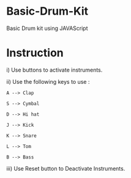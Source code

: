 # Basic-Drum-Kit
Basic Drum kit using JAVAScript
# Instruction
i) Use buttons to activate instruments.

ii) Use the following keys to use :
    
    A --> Clap
    
    S --> Cymbal
    
    D --> Hi hat
    
    J --> Kick
    
    K --> Snare
    
    L --> Tom
    
    B --> Bass
    
iii) Use Reset button to Deactivate Instruments.
